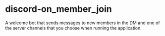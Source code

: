 # discord-on_member_join
A welcome bot that sends messages to new members in the DM and one of the server channels that you choose when running the application.
